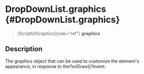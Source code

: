 DropDownList.graphics {#DropDownList.graphics}
=====================

> [ScriptUIGraphics]{role="ref"} **graphics**

Description
-----------

The graphics object that can be used to customize the element\'s
appearance, in response to the?onDraw()?event.
